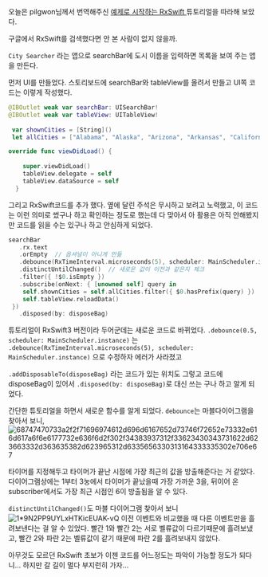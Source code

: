 오늘은 pilgwon님께서 번역해주신 [예제로 시작하는 RxSwift ](https://pilgwon.github.io/blog/2017/09/26/RxSwift-By-Examples-1-The-Basics.html) 튜토리얼을 따라해 보았다.

구글에서 RxSwift를 검색했다면 안 본 사람이 없지 않을까.

`City Searcher` 라는 앱으로 searchBar에 도시 이름을 입력하면 목록을 보여 주는 앱을 만든다.

먼저 UI를 만들었다. 스토리보드에 searchBar와 tableView를 올려서 만들고 UI쪽 코드는 이렇게 작성했다.
```swift
@IBOutlet weak var searchBar: UISearchBar!
@IBOutlet weak var tableView: UITableView!
 
 var shownCities = [String]()
 let allCities = ["Alabama", "Alaska", "Arizona", "Arkansas", "California", "Colorado", "Connecticut", "Delaware", "Florida", "Georgia", "Hawaii", "Idaho", "Illinois", "Indiana", "Iowa", "Kansas", "Kentucky", "Louisiana", "Maine", "Maryland", "Massachusetts", "Michigan", "Minnesota", "Mississippi", "Missouri", "Montana", "Nebraska", "Nevada", "New Hampshire", "New Jersey", "New Mexico", "New York", "North Carolina", "North Dakota", "Ohio", "Oklahoma", "Oregon", "Pennsylvania", "Rhode Island", "South Carolina", "South Dakota", "Tennessee", "Texas", "Utah", "Vermont", "Virginia", "Washington", "West Virginia", "Wisconsin", "Wyoming"]

override func viewDidLoad() {
	
	super.viewDidLoad()
	tableView.delegate = self
	tableView.dataSource = self
  }
```
그리고 RxSwift코드를 추가 했다. 옆에 달린 주석은 무시하고 보려고 노력했고, 
이 코드는 이런 의미로 썼구나 하고 확인하는 정도로 했는데 다 맞아서 아 활용은 아직 안해봤지만 코드를 읽을 수는 있구나 하고 안심하게 되었다.

```swift 
searchBar
   .rx.text
   .orEmpty  // 옵셔널이 아니게 만듦
   .debounce(RxTimeInterval.microseconds(5), scheduler: MainScheduler.instance) // API의 과도한 호출을 방지하기 위해 0.5초 기다린다. 안 줄 경우, 모든 입력을 받음. 
   .distinctUntilChanged()  // 새로운 값이 이전과 같은지 체크
   .filter({ !$0.isEmpty })
   .subscribe(onNext: { [unowned self] query in
    self.shownCities = self.allCities.filter({ $0.hasPrefix(query) })
    self.tableView.reloadData()
 })
   .disposed(by: disposeBag)
```
튜토리얼이 RxSwift3 버전이라 두어군데는 새로운 코드로 바뀌었다.
`.debounce(0.5, scheduler: MainScheduler.instance)` 는 
`.debounce(RxTimeInterval.microseconds(5), scheduler: MainScheduler.instance)` 으로 수정하자 에러가 사라졌고

`.addDisposableTo(disposeBag)` 라는 코드가 있는 위치도 그렇고 코드에 disposeBag이 있어서 
`.disposed(by: disposeBag)`로 대신 쓰는 구나 하고 알게 되었다.

간단한 튜토리얼을 하면서 새로운 함수를 알게 되었다.
`debounce`는 마블다이어그램을 찾아서 보니, 
![68747470733a2f2f71696974612d696d6167652d73746f72652e73332e616d617a6f6e6177732e636f6d2f302f34383937312f33623430343731622d623663332d363635382d623965312d6335656330313164333335302e706e67](https://user-images.githubusercontent.com/59459198/80384982-8134e280-88e0-11ea-86ae-03085c1806d0.png)

타이머를 지정해두고 타이머가 끝난 시점에 가장 최근의 값을 방출해준다는 거 같았다.
다이어그램상에는 1부터 3눙에서 타이머가 끝났을때 가장 가까운 3을, 뒤이어 온 subscriber에서도 가장 최근 시점인 6이 방출됨을 알 수 있다.

`distinctUntilChanged()`도 마블 다이어그램 찾아서 보니
![1*9N2PP9UYLxHTKicEUAK-vQ](https://user-images.githubusercontent.com/59459198/80385207-bfca9d00-88e0-11ea-99f4-36652f0e4925.png)
이전 이벤트와 비교했을 때 다른 이벤트만을 흘려보낸다는 걸 알 수 있었다.
빨간 1와 빨간 2는 서로 벨류값이 다르기때문에 흘려보냈고, 빨간 2와 파란 2는 벨류값이 같기 때문에 파란 2를 흘려보내지 않았다.

아무것도 모르던 RxSwift 초보가 이젠 코드를 어느정도는 파악이 가능할 정도가 되다니...
하지만 갈 길이 멀다 부지런히 가자... 
